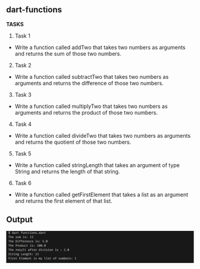 ## dart-functions
**TASKS**
1. Task 1

- Write a function called addTwo that takes two numbers as arguments and returns the sum of those two numbers.

2. Task 2

- Write a function called subtractTwo that takes two numbers as arguments and returns the difference of those two numbers.

3. Task 3

- Write a function called multiplyTwo that takes two numbers as arguments and returns the product of those two numbers.

4. Task 4

- Write a function called divideTwo that takes two numbers as arguments and returns the quotient of those two numbers.

5. Task 5

- Write a function called stringLength that takes an argument of type String and returns the length of that string.

6. Task 6

- Write a function called getFirstElement that takes a list as an argument and returns the first element of that list.

## Output

![Code Output](images/code_output.png)